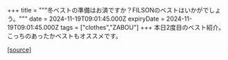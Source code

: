 +++
title = """冬ベストの準備はお済ですか？FILSONのベストはいかがでしょう。"""
date = 2024-11-19T09:01:45.000Z
expiryDate = 2024-11-19T09:01:45.000Z
tags = ["clothes","ZABOU"]
+++
本日2度目のベスト紹介。 こっちのあったかベストもオススメです。

[[source]](https://zabou.org/2024/11/19/313018/)
